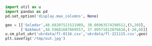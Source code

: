
```python
import util as u
import pandas as pd
pd.set_option('display.max_columns', None)
```



























```python
geo = [['Soledar',48.68207521521989, 38.08963574290512,(5,20)],
       ['Bakhmut',48.59681687669557, 37.99571812076628,(-20,0)]]
u.sm_plot_ukr('ukrdata/fl-0116.csv','ukrdata/fl-221115.csv',geo)
plt.savefig('/tmp/out.jpg')
```









